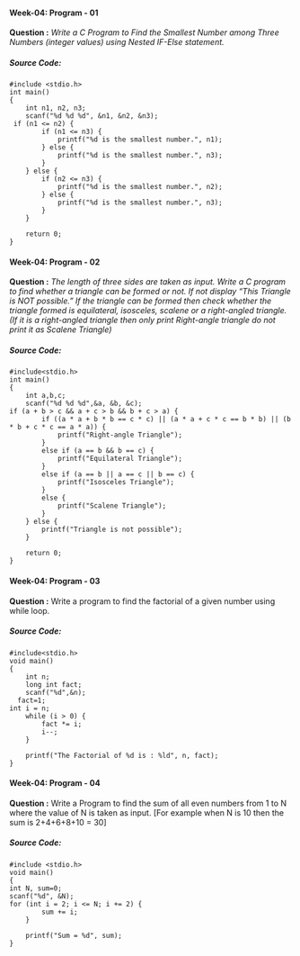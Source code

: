 #### Week-04: Program - 01
**Question :**
*Write a C Program to Find the Smallest Number among Three Numbers (integer values) using Nested IF-Else statement.*
##### Source Code:
```
#include <stdio.h>
int main()
{
    int n1, n2, n3; 
    scanf("%d %d %d", &n1, &n2, &n3);
 if (n1 <= n2) {
        if (n1 <= n3) {
            printf("%d is the smallest number.", n1);
        } else {
            printf("%d is the smallest number.", n3);
        }
    } else {
        if (n2 <= n3) {
            printf("%d is the smallest number.", n2);
        } else {
            printf("%d is the smallest number.", n3);
        }
    }

    return 0;
}
```
#### Week-04: Program - 02
**Question :**
*The length of three sides are taken as input. Write a C program to find whether a triangle can be formed or not. If not display “This Triangle is NOT possible.” If the triangle can be formed then check whether the triangle formed is equilateral, isosceles, scalene or a right-angled triangle. (If it is a right-angled triangle then only print Right-angle triangle do not print it as Scalene Triangle)*
##### Source Code:
```
#include<stdio.h>
int main()
{
    int a,b,c; 
    scanf("%d %d %d",&a, &b, &c);
if (a + b > c && a + c > b && b + c > a) {
        if ((a * a + b * b == c * c) || (a * a + c * c == b * b) || (b * b + c * c == a * a)) {
            printf("Right-angle Triangle");
        }
        else if (a == b && b == c) {
            printf("Equilateral Triangle");
        }
        else if (a == b || a == c || b == c) {
            printf("Isosceles Triangle");
        }
        else {
            printf("Scalene Triangle");
        }
    } else {
        printf("Triangle is not possible");
    }
    
    return 0;
}
```
#### Week-04: Program - 03
**Question :**
Write a program to find the factorial of a given number using while loop.

##### Source Code:
```
#include<stdio.h>
void main()
{
    int n;
    long int fact;  
    scanf("%d",&n);
  fact=1;
int i = n;
    while (i > 0) {
        fact *= i;
        i--;
    }
    
    printf("The Factorial of %d is : %ld", n, fact);
}
```
#### Week-04: Program - 04
**Question :**
Write a Program to find the sum of all even numbers from 1 to N where the value of N is taken as input. [For example when N is 10 then the sum is 2+4+6+8+10 = 30]
##### Source Code:
```
#include <stdio.h>  
void main()
{
int N, sum=0; 
scanf("%d", &N);
for (int i = 2; i <= N; i += 2) {
        sum += i;
    }
    
    printf("Sum = %d", sum);
}
```

